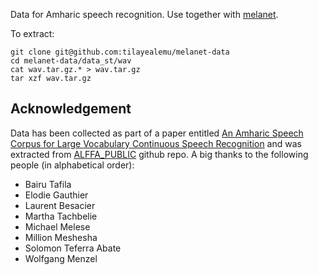 Data for Amharic speech recognition. Use together with [melanet](https://github.com/tilayealemu/melanet).

To extract:
```
git clone git@github.com:tilayealemu/melanet-data
cd melanet-data/data_st/wav
cat wav.tar.gz.* > wav.tar.gz
tar xzf wav.tar.gz
```

## Acknowledgement
Data has been collected as part of a paper entitled [An Amharic Speech Corpus for Large Vocabulary Continuous Speech Recognition](https://www.isca-speech.org/archive/archive_papers/interspeech_2005/i05_1601.pdf) and was extracted from [ALFFA_PUBLIC](https://github.com/getalp/ALFFA_PUBLIC) github repo. A big thanks to the following people (in alphabetical order):
- Bairu Tafila
- Elodie Gauthier
- Laurent Besacier
- Martha Tachbelie
- Michael Melese
- Million Meshesha
- Solomon Teferra Abate
- Wolfgang Menzel

